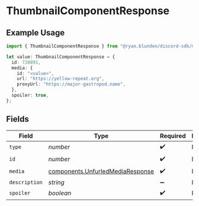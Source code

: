# ThumbnailComponentResponse

## Example Usage

```typescript
import { ThumbnailComponentResponse } from "@ryan.blunden/discord-sdk/models/components";

let value: ThumbnailComponentResponse = {
  id: 720891,
  media: {
    id: "<value>",
    url: "https://yellow-repeat.org",
    proxyUrl: "https://major-gastropod.name",
  },
  spoiler: true,
};
```

## Fields

| Field                                                                                | Type                                                                                 | Required                                                                             | Description                                                                          |
| ------------------------------------------------------------------------------------ | ------------------------------------------------------------------------------------ | ------------------------------------------------------------------------------------ | ------------------------------------------------------------------------------------ |
| `type`                                                                               | *number*                                                                             | :heavy_check_mark:                                                                   | N/A                                                                                  |
| `id`                                                                                 | *number*                                                                             | :heavy_check_mark:                                                                   | N/A                                                                                  |
| `media`                                                                              | [components.UnfurledMediaResponse](../../models/components/unfurledmediaresponse.md) | :heavy_check_mark:                                                                   | N/A                                                                                  |
| `description`                                                                        | *string*                                                                             | :heavy_minus_sign:                                                                   | N/A                                                                                  |
| `spoiler`                                                                            | *boolean*                                                                            | :heavy_check_mark:                                                                   | N/A                                                                                  |